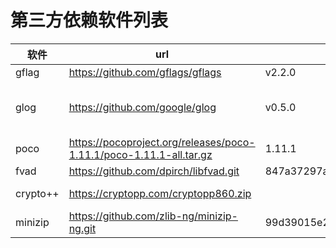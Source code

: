 # 第三方依赖软件列表

| 软件 | url | tag | 编译选项 |
| ---- | --- | --- | ------- |
| gflag | https://github.com/gflags/gflags | v2.2.0 | |
| glog  | https://github.com/google/glog | v0.5.0 | -DWITH_CUSTOM_PREFIX=ON -DBUILD_TESTING=OFF -DBUILD_SHARED_LIBS=OFF |
| poco | https://pocoproject.org/releases/poco-1.11.1/poco-1.11.1-all.tar.gz | 1.11.1 | -DBUILD_SHARED_LIBS=OFF |
| fvad | https://github.com/dpirch/libfvad.git | 847a37297a8ca3fe80c4d878a2003f2c5106b0bf | | 
| crypto++ | https://cryptopp.com/cryptopp860.zip | | make -j 4;make install PREFIX=${INSTALL_DIR} |
| minizip | https://github.com/zlib-ng/minizip-ng.git | 99d39015e29703af2612277180ea586805f655ea | |
